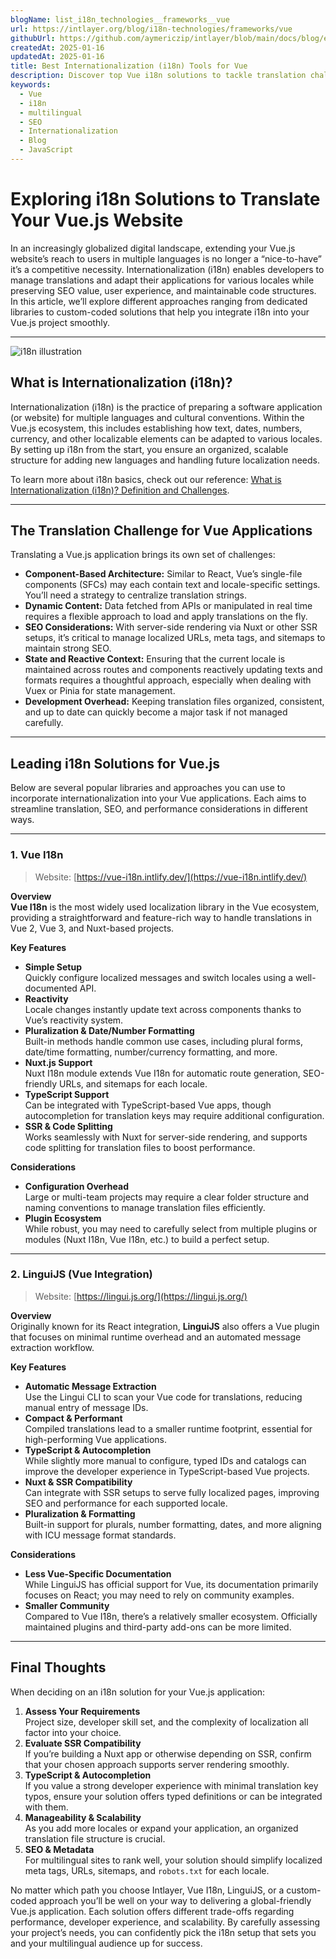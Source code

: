 ```yaml
---
blogName: list_i18n_technologies__frameworks__vue
url: https://intlayer.org/blog/i18n-technologies/frameworks/vue
githubUrl: https://github.com/aymericzip/intlayer/blob/main/docs/blog/en/list_i18n_technologies/frameworks/vue.md
createdAt: 2025-01-16
updatedAt: 2025-01-16
title: Best Internationalization (i18n) Tools for Vue
description: Discover top Vue i18n solutions to tackle translation challenges, boost SEO, and deliver a seamless global web experience.
keywords:
  - Vue
  - i18n
  - multilingual
  - SEO
  - Internationalization
  - Blog
  - JavaScript
---
```


# Exploring i18n Solutions to Translate Your Vue.js Website

In an increasingly globalized digital landscape, extending your Vue.js website’s reach to users in multiple languages is no longer a “nice-to-have” it’s a competitive necessity. Internationalization (i18n) enables developers to manage translations and adapt their applications for various locales while preserving SEO value, user experience, and maintainable code structures. In this article, we’ll explore different approaches ranging from dedicated libraries to custom-coded solutions that help you integrate i18n into your Vue.js project smoothly.

---

![i18n illustration](https://github.com/aymericzip/intlayer/blob/main/docs/blog/assets/i18n.webp)

## What is Internationalization (i18n)?

Internationalization (i18n) is the practice of preparing a software application (or website) for multiple languages and cultural conventions. Within the Vue.js ecosystem, this includes establishing how text, dates, numbers, currency, and other localizable elements can be adapted to various locales. By setting up i18n from the start, you ensure an organized, scalable structure for adding new languages and handling future localization needs.

To learn more about i18n basics, check out our reference: [What is Internationalization (i18n)? Definition and Challenges](https://github.com/aymericzip/intlayer/blob/main/docs/blog/en/what_is_internationalization.md).

---

## The Translation Challenge for Vue Applications

Translating a Vue.js application brings its own set of challenges:

- **Component-Based Architecture:** Similar to React, Vue’s single-file components (SFCs) may each contain text and locale-specific settings. You’ll need a strategy to centralize translation strings.
- **Dynamic Content:** Data fetched from APIs or manipulated in real time requires a flexible approach to load and apply translations on the fly.
- **SEO Considerations:** With server-side rendering via Nuxt or other SSR setups, it’s critical to manage localized URLs, meta tags, and sitemaps to maintain strong SEO.
- **State and Reactive Context:** Ensuring that the current locale is maintained across routes and components reactively updating texts and formats requires a thoughtful approach, especially when dealing with Vuex or Pinia for state management.
- **Development Overhead:** Keeping translation files organized, consistent, and up to date can quickly become a major task if not managed carefully.

---

## Leading i18n Solutions for Vue.js

Below are several popular libraries and approaches you can use to incorporate internationalization into your Vue applications. Each aims to streamline translation, SEO, and performance considerations in different ways.

---

### 1. Vue I18n

> Website: [https://vue-i18n.intlify.dev/](https://vue-i18n.intlify.dev/)

**Overview**  
**Vue I18n** is the most widely used localization library in the Vue ecosystem, providing a straightforward and feature-rich way to handle translations in Vue 2, Vue 3, and Nuxt-based projects.

**Key Features**

- **Simple Setup**  
  Quickly configure localized messages and switch locales using a well-documented API.
- **Reactivity**  
  Locale changes instantly update text across components thanks to Vue’s reactivity system.
- **Pluralization & Date/Number Formatting**  
  Built-in methods handle common use cases, including plural forms, date/time formatting, number/currency formatting, and more.
- **Nuxt.js Support**  
  Nuxt I18n module extends Vue I18n for automatic route generation, SEO-friendly URLs, and sitemaps for each locale.
- **TypeScript Support**  
  Can be integrated with TypeScript-based Vue apps, though autocompletion for translation keys may require additional configuration.
- **SSR & Code Splitting**  
  Works seamlessly with Nuxt for server-side rendering, and supports code splitting for translation files to boost performance.

**Considerations**

- **Configuration Overhead**  
  Large or multi-team projects may require a clear folder structure and naming conventions to manage translation files efficiently.
- **Plugin Ecosystem**  
  While robust, you may need to carefully select from multiple plugins or modules (Nuxt I18n, Vue I18n, etc.) to build a perfect setup.

---

### 2. LinguiJS (Vue Integration)

> Website: [https://lingui.js.org/](https://lingui.js.org/)

**Overview**  
Originally known for its React integration, **LinguiJS** also offers a Vue plugin that focuses on minimal runtime overhead and an automated message extraction workflow.

**Key Features**

- **Automatic Message Extraction**  
  Use the Lingui CLI to scan your Vue code for translations, reducing manual entry of message IDs.
- **Compact & Performant**  
  Compiled translations lead to a smaller runtime footprint, essential for high-performing Vue applications.
- **TypeScript & Autocompletion**  
  While slightly more manual to configure, typed IDs and catalogs can improve the developer experience in TypeScript-based Vue projects.
- **Nuxt & SSR Compatibility**  
  Can integrate with SSR setups to serve fully localized pages, improving SEO and performance for each supported locale.
- **Pluralization & Formatting**  
  Built-in support for plurals, number formatting, dates, and more aligning with ICU message format standards.

**Considerations**

- **Less Vue-Specific Documentation**  
  While LinguiJS has official support for Vue, its documentation primarily focuses on React; you may need to rely on community examples.
- **Smaller Community**  
  Compared to Vue I18n, there’s a relatively smaller ecosystem. Officially maintained plugins and third-party add-ons can be more limited.

---

## Final Thoughts

When deciding on an i18n solution for your Vue.js application:

1. **Assess Your Requirements**  
   Project size, developer skill set, and the complexity of localization all factor into your choice.
2. **Evaluate SSR Compatibility**  
   If you’re building a Nuxt app or otherwise depending on SSR, confirm that your chosen approach supports server rendering smoothly.
3. **TypeScript & Autocompletion**  
   If you value a strong developer experience with minimal translation key typos, ensure your solution offers typed definitions or can be integrated with them.
4. **Manageability & Scalability**  
   As you add more locales or expand your application, an organized translation file structure is crucial.
5. **SEO & Metadata**  
   For multilingual sites to rank well, your solution should simplify localized meta tags, URLs, sitemaps, and `robots.txt` for each locale.

No matter which path you choose Intlayer, Vue I18n, LinguiJS, or a custom-coded approach you’ll be well on your way to delivering a global-friendly Vue.js application. Each solution offers different trade-offs regarding performance, developer experience, and scalability. By carefully assessing your project’s needs, you can confidently pick the i18n setup that sets you and your multilingual audience up for success.
